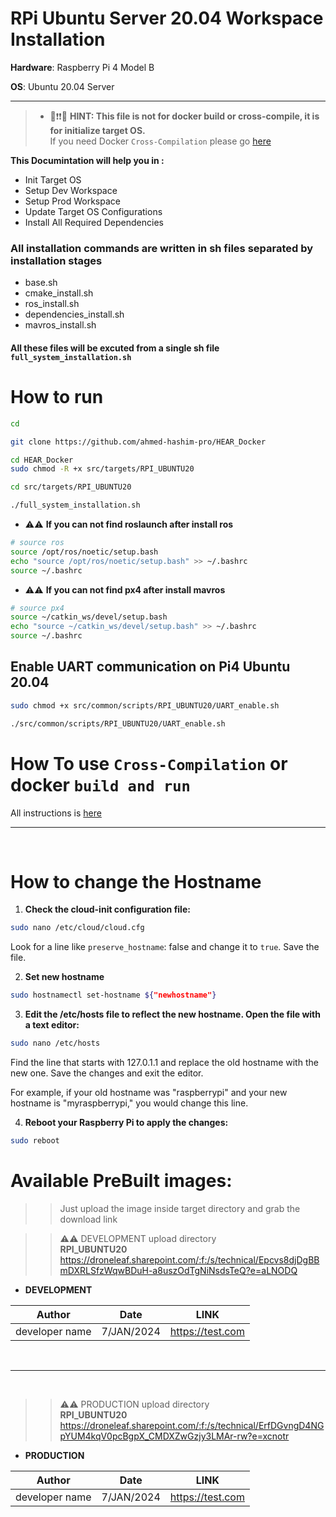 # RPi Ubuntu Server 20.04 Workspace Installation

**Hardware**: Raspberry Pi 4 Model B

**OS**: Ubuntu 20.04 Server

---

> * 🔴❗❗💡 **HINT: This file is not for docker build or cross-compile, it is for initialize target OS.** \
> If you need Docker `Cross-Compilation` please go [here](Docker_Running.md)

**This Documintation will help you in :**


* Init Target OS
* Setup Dev Workspace
* Setup Prod Workspace
* Update Target OS Configurations
* Install All Required Dependencies


### All installation commands are written in sh files separated by installation stages

- base.sh
- cmake_install.sh
- ros_install.sh
- dependencies_install.sh
- mavros_install.sh

#### All these files will be excuted from a single sh file `full_system_installation.sh`

# How to run

```bash
cd

git clone https://github.com/ahmed-hashim-pro/HEAR_Docker

cd HEAR_Docker
sudo chmod -R +x src/targets/RPI_UBUNTU20

cd src/targets/RPI_UBUNTU20

./full_system_installation.sh


```

- ⚠️⚠️ **If you can not find roslaunch after install ros**

```bash
# source ros
source /opt/ros/noetic/setup.bash
echo "source /opt/ros/noetic/setup.bash" >> ~/.bashrc
source ~/.bashrc

```

- ⚠️⚠️ **If you can not find px4 after install mavros**

```bash
# source px4
source ~/catkin_ws/devel/setup.bash
echo "source ~/catkin_ws/devel/setup.bash" >> ~/.bashrc
source ~/.bashrc

```

## Enable UART communication on Pi4 Ubuntu 20.04

```bash
sudo chmod +x src/common/scripts/RPI_UBUNTU20/UART_enable.sh

./src/common/scripts/RPI_UBUNTU20/UART_enable.sh

```




 # How To use `Cross-Compilation`  or docker `build and run`
All instructions is [here](Docker_Running.md)


---
<br>

# How to change the Hostname


1. **Check the cloud-init configuration file:**

```bash
sudo nano /etc/cloud/cloud.cfg
```
Look for a line like `preserve_hostname`: false and change it to `true`. Save the file.

2. **Set new hostname**

```bash
sudo hostnamectl set-hostname ${"newhostname"}
```
 3. **Edit the /etc/hosts file to reflect the new hostname. Open the file with a text editor:**

 ```bash
 sudo nano /etc/hosts
 ```
 Find the line that starts with 127.0.1.1 and replace the old hostname with the new one. Save the changes and exit the editor.

For example, if your old hostname was "raspberrypi" and your new hostname is "myraspberrypi," you would change this line.

4. **Reboot your Raspberry Pi to apply the changes:**

```bash
sudo reboot
```

# Available PreBuilt images:

>>Just upload the image inside target directory and grab the download link

>> ⚠️⚠️  DEVELOPMENT upload directory\
**RPI_UBUNTU20**
https://droneleaf.sharepoint.com/:f:/s/technical/Epcvs8djDgBBmDXRLSfzWqwBDuH-a8uszOdTgNiNsdsTeQ?e=aLNODQ



- **DEVELOPMENT**

| Author   |      Date      |  LINK |
|----------|:-------------:|:------:|
| developer name |  7/JAN/2024 | https://test.com |

<br>
 
---
<br>




>> ⚠️⚠️  PRODUCTION upload directory\
**RPI_UBUNTU20**
https://droneleaf.sharepoint.com/:f:/s/technical/ErfDGvngD4NGpYUM4kqV0pcBgpX_CMDXZwGzjy3LMAr-rw?e=xcnotr


- **PRODUCTION**    


| Author   |      Date      |  LINK |
|----------|:-------------:|:------:|
| developer name |  7/JAN/2024 | https://test.com |
